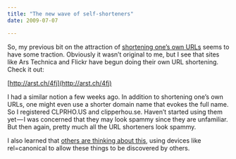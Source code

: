 ```yaml
---
title: "The new wave of self-shorteners"
date: 2009-07-07

---
```


So, my previous bit on the attraction of [shortening one’s own URLs](/blog/post/URL-shortener-for-ASPnet.aspx) seems to have some traction. Obviously it wasn’t original to me, but I see that sites like Ars Technica and Flickr have begun doing their own URL shortening. Check it out:

[http://arst.ch/4fj](http://arst.ch/4fj)




I had a similar notion a few weeks ago. In addition to shortening one’s own URLs, one might even use a shorter domain name that evokes the full name. So I registered CLPRHO.US and clipperhou.se. Haven’t started using them yet — I was concerned that they may look spammy since they are unfamiliar. But then again, pretty much all the URL shorteners look spammy.

I also learned that [others are thinking about this](http://laughingmeme.org/2009/04/03/url-shortening-hinting/), using devices like rel=canonical to allow these things to be discovered by others.
